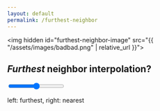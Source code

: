 ```yaml
---
layout: default
permalink: /furthest-neighbor
---
```


<script src="{{ "/assets/scripts/furthest-neighbor.js" | relative_url }}"></script>

<img hidden id="furthest-neighbor-image" src="{{ "/assets/images/badbad.png" | relative_url }}">

## *Furthest* neighbor interpolation?

<input type="range" id="furthest-neighbor-scale" min=1 max=1000 value=100/>

<canvas id="furthest-neighbor" width=200 height=200></canvas>
<canvas id="nearest-neighbor" width=200 height=200></canvas>
left: furthest, right: nearest